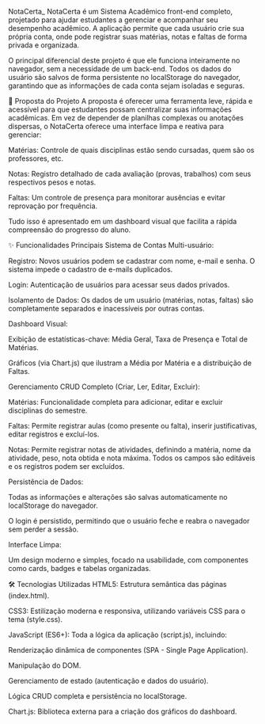 NotaCerta_
NotaCerta é um Sistema Acadêmico front-end completo, projetado para ajudar estudantes a gerenciar e acompanhar seu desempenho acadêmico. A aplicação permite que cada usuário crie sua própria conta, onde pode registrar suas matérias, notas e faltas de forma privada e organizada.

O principal diferencial deste projeto é que ele funciona inteiramente no navegador, sem a necessidade de um back-end. Todos os dados do usuário são salvos de forma persistente no localStorage do navegador, garantindo que as informações de cada conta sejam isoladas e seguras.

🚀 Proposta do Projeto
A proposta é oferecer uma ferramenta leve, rápida e acessível para que estudantes possam centralizar suas informações acadêmicas. Em vez de depender de planilhas complexas ou anotações dispersas, o NotaCerta oferece uma interface limpa e reativa para gerenciar:

Matérias: Controle de quais disciplinas estão sendo cursadas, quem são os professores, etc.

Notas: Registro detalhado de cada avaliação (provas, trabalhos) com seus respectivos pesos e notas.

Faltas: Um controle de presença para monitorar ausências e evitar reprovação por frequência.

Tudo isso é apresentado em um dashboard visual que facilita a rápida compreensão do progresso do aluno.

✨ Funcionalidades Principais
Sistema de Contas Multi-usuário:

Registro: Novos usuários podem se cadastrar com nome, e-mail e senha. O sistema impede o cadastro de e-mails duplicados.

Login: Autenticação de usuários para acessar seus dados privados.

Isolamento de Dados: Os dados de um usuário (matérias, notas, faltas) são completamente separados e inacessíveis por outras contas.

Dashboard Visual:

Exibição de estatísticas-chave: Média Geral, Taxa de Presença e Total de Matérias.

Gráficos (via Chart.js) que ilustram a Média por Matéria e a distribuição de Faltas.

Gerenciamento CRUD Completo (Criar, Ler, Editar, Excluir):

Matérias: Funcionalidade completa para adicionar, editar e excluir disciplinas do semestre.

Faltas: Permite registrar aulas (como presente ou falta), inserir justificativas, editar registros e excluí-los.

Notas: Permite registrar notas de atividades, definindo a matéria, nome da atividade, peso, nota obtida e nota máxima. Todos os campos são editáveis e os registros podem ser excluídos.

Persistência de Dados:

Todas as informações e alterações são salvas automaticamente no localStorage do navegador.

O login é persistido, permitindo que o usuário feche e reabra o navegador sem perder a sessão.

Interface Limpa:

Um design moderno e simples, focado na usabilidade, com componentes como cards, badges e tabelas organizadas.

🛠️ Tecnologias Utilizadas
HTML5: Estrutura semântica das páginas (index.html).

CSS3: Estilização moderna e responsiva, utilizando variáveis CSS para o tema (style.css).

JavaScript (ES6+): Toda a lógica da aplicação (script.js), incluindo:

Renderização dinâmica de componentes (SPA - Single Page Application).

Manipulação do DOM.

Gerenciamento de estado (autenticação e dados do usuário).

Lógica CRUD completa e persistência no localStorage.

Chart.js: Biblioteca externa para a criação dos gráficos do dashboard.